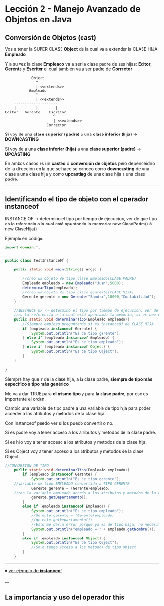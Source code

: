 # Lección 2 - Manejo Avanzado de Objetos en Java

## Conversión de Objetos (cast)

Vos a tener la SUPER CLASE **Object** de la cual va a extender la CLASE HIJA **Empleado**

Y a su vez la clase **Empleado** va a ser la clase padre de sus hijas: **Editor**, **Gerente** y **Escritor** el cual también va a ser padre de **Corrector** 

```
            Object
              ^
              | <<extends>>
           Empleado
              ^
              | <<extends>>
    --------------------
    |         |        |
Editor   Gerente    Escritor 
                      ^
                      | <<extends>>
                   Corrector
```

Si voy de una **clase superior (padre)** a una **clase inferior (hija)** -> **DOWNCASTING**

Si voy  de a una **clase inferior (hija)** a una **clase superior (padre)**  -> **UPCASTING**

En ambos casos es un **casteo** ó **conversión de objetos** pero dependeidno de la dirección en la que se hace se conoco como **downcasting** de una clase a una clase hija y como **upcasting** de una clase hija a una clase padre.

---


## Identificando el tipo de objeto con el operador instanceof

INSTANCE OF -> determino el tipo por tiempo de ejecucion, ver de que tipo es la referencia a la cual está apuntando la memoria: new ClasePadre() ó new ClaseHija()


Ejemplo en codigo:

```JAVA
import domain.*;


public class TestInstanceOf {
    
    public static void main(String[] args) {
        
        //creo un objeto de tipo clase Empleado(CLASE PADRE)
        Empleado empleado = new Empleado("Juan",5000);
        determinarTipo(empleado);
        //creo un objeto de tipo clase genrente(CLASE HIJA)
        Gerente gerente = new Gerente("Sandra",10000,"Contabilidad");
    }
    
    //INSTANCE OF -> determino el tipo por tiempo de ejecucion, ver de que tipo
    //es la referencia a la cual está apuntando la memoria, si es new Gerente/Empleado
    public static void determinarTipo(Empleado empleado){
        //Siempre empiezo preguntando si es instanceOf de CLASE HIJA
        if (empleado instanceof Gerente) {
            System.out.println("Es de tipo gerente");
        } else if (empleado instanceof Empleado) {
            System.out.println("Es de tipo empleado");
        } else if (empleado instanceof Object) {
            System.out.println("Es de tipo Object");
        }
    }
    
}
```


Siempre hay que ir de la clase hija, a la clase padre, **siempre de tipo más específico a tipo más genérico**

Me va a dar TRUE para **el mismo tipo** y para **la clase padre**, por eso es importante el orden.


Cambio una variable de tipo padre a una variable de tipo hija para poder acceder a los atributos y metodos de la clase hija.

Con instanceof puedo ver si los puedo convertir o no.

Si es padre voy a tener acceso a los atributos y metodos de la clase padre.

Si es hijo voy a tener acceso  a los atributos y metodos de la clase hija.

Si es Object voy a tener acceso a los atributos y metodos de la clase Object.

```JAVA
//CONVERSION DE TIPO
    public static void determinarTipo(Empleado empleado){
        if (empleado instanceof Gerente) {
            System.out.println("Es de tipo gerente");
    //Variable de tipo EMPLEADO convertida a TIPO GERENTE
            Gerente gerente = (Gerente)empleado;
    //con la variable empleado accedo a los atributos y metodos de la clase hija
            gerente.getDepartamento();
        } 
        else if (empleado instanceof Empleado) {
            System.out.println("Es de tipo empleado");
            //Gerente gerente = (Gerente)empleado;
            //gerente.getDepartamento();
            //Esto me daria error porque ya es de tipo hija, no necesito castear
            System.out.println("empleado = " + empleado.getNombre());  //accedo a atributos de la clase padre
        } 
        else if (empleado instanceof Object) {
            System.out.println("Es de tipo Object");
            //Solo tengo acceso a los metodos de tipo object
        }
    }
```

---

◾ [ver ejemplo de **instanceof**](https://github.com/eugenia1984/Universidad-Java-Udemy/tree/main/nivel2_leccion2_manejo_avanzado_de_objetos/InstanceOf)

--


## La importancia y uso del operador this
